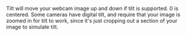 Tilt will move your webcam image up and down if tilt is supported.  0 is centered.  Some cameras have digital tilt, and require that your image is zoomed in for tilt to work, since it's just cropping out a section of your image to simulate tilt.
